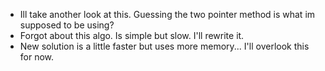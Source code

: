 - Ill take another look at this. Guessing the two pointer method is what im supposed to be using?
- Forgot about this algo. Is simple but slow. I'll rewrite it. 
- New solution is a little faster but uses more memory... I'll overlook this for now.

